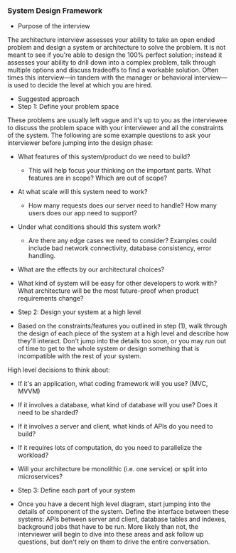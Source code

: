 

### System Design Framework

* Purpose of the interview

The architecture interview assesses your ability to take an open ended problem and design a system or architecture to solve the problem. It is not meant to see if you're able to design the 100% perfect solution; instead it assesses your ability to drill down into a complex problem, talk through multiple options and discuss tradeoffs to find a workable solution. Often times this interview—in tandem with the manager or behavioral interview—is used to decide the level at which you are hired.

* Suggested approach
* Step 1: Define your problem space

These problems are usually left vague and it's up to you as the interviewee to discuss the problem space with your interviewer and all the constraints of the system. The following are some example questions to ask your interviewer before jumping into the design phase:

* What features of this system/product do we need to build?
  * This will help focus your thinking on the important parts. What features are in scope? Which are out of scope?
* At what scale will this system need to work?
  * How many requests does our server need to handle? How many users does our app need to support?
* Under what conditions should this system work?
  * Are there any edge cases we need to consider? Examples could include bad network connectivity, database consistency, error handling.
* What are the effects by our architectural choices?
* What kind of system will be easy for other developers to work with? What architecture will be the most future-proof when product requirements change?

* Step 2: Design your system at a high level

* Based on the constraints/features you outlined in step (1), walk through the design of each piece of the system at a high level and describe how they'll interact. Don't jump into the details too soon, or you may run out of time to get to the whole system or design something that is incompatible with the rest of your system.

High level decisions to think about:

* If it's an application, what coding framework will you use? (MVC, MVVM)
* If it involves a database, what kind of database will you use? Does it need to be sharded?
* If it involves a server and client, what kinds of APIs do you need to build?
* If it requires lots of computation, do you need to parallelize the workload?
* Will your architecture be monolithic (i.e. one service) or split into microservices?

* Step 3: Define each part of your system

* Once you have a decent high level diagram, start jumping into the details of component of the system. Define the interface between these systems: APIs between server and client, database tables and indexes, background jobs that have to be run. More likely than not, the interviewer will begin to dive into these areas and ask follow up questions, but don't rely on them to drive the entire conversation.